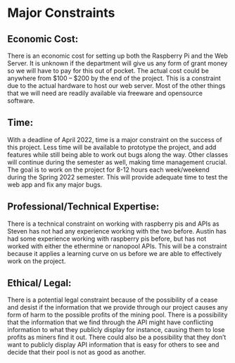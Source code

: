 # Major Constraints
## Economic Cost:
There is an economic cost for setting up both the Raspberry Pi and the Web Server. It is unknown if the department will give us any form of grant money so we will have to pay for this out of pocket. The actual cost could be anywhere from $100 – $200 by the end of the project. This is a constraint due to the actual hardware to host our web server. Most of the other things that we will need are readily available via freeware and opensource software.    

## Time:
With a deadline of April 2022, time is a major constraint on the success of this project. Less time will be available to prototype the project, and add features while still being able to work out bugs along the way. Other classes will continue during the semester as well, making time management crucial. The goal is to work on the project for 8-12 hours each week/weekend during the Spring 2022 semester. This will provide adequate time to test the web app and fix any major bugs.

## Professional/Technical Expertise:
There is a technical constraint on working with raspberry pis and APIs as Steven has not had any experience working with the two before. Austin has had some experience working with raspberry pis before, but has not worked with either the ethermine or nanopool APIs. This will be a constraint because it applies a learning curve on us before we are able to effectively work on the project.    

## Ethical/ Legal:   
There is a potential legal constraint because of the possibility of a cease and desist if the information that we provide through our project causes any form of harm to the possible profits of the mining pool. There is a possibility that the information that we find through the API might have conflicting information to what they publicly display for instance, causing them to lose profits as miners find it out. There could also be a possibility that they don’t want to publicly display API information that is easy for others to see and decide that their pool is not as good as another.
